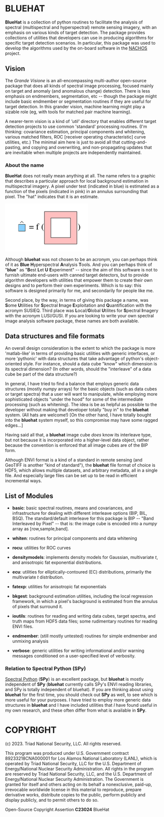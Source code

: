 # BLUEHAT

**BlueHat** is a collection of python routines to facilitate the
analysis of spectral (multispectral and hyperspectral) remote sensing
imagery, with an emphasis on various kinds of target detection.  The
package provides collections of utilities that developers can use in
producing algorithms for specific target detection scenarios. In particular,
this package was used to develop the algorithms used by the 
on-board software in the [NACHOS](https://esto.nasa.gov/invest/nachos/) project.

## Vision

The _Grande Visione_ is an all-encompassing multi-author open-source
package that does all kinds of spectral image processing, focused
mainly on target and anomaly (and anomalous change) detection. There
is less emphasis on endmembers, segmentation, etc -- though the
package might include basic endmember or segmentation routines if they
are useful for target detection. In this grander vision, machine
learning might play a sizable role (eg, with tools for matched pair
machine learning).

A nearer-term vision is a kind of _'util'_ directory that enables
different target detection projects to use common 'standard'
processing routines.  (I'm thinking: covariance estimation, principal
components and whitening, various matched filters, ROC
[receiver operating characteristic] curve utilities, etc.)  The minimal
aim here is just to avoid all that cutting-and-pasting, and copying
and overwriting, and non-propagating updates that are inevitable when
multiple projects are independently maintained.
 
### About the name

**BlueHat** does not really mean anything at all.  The name refers to
a graphic that describes a particular approach for local background
estimation in multispectral imagery. A pixel under test (indicated in
blue) is estimated as a function of the pixels (indicated in pink) in
an annulus surrounding that pixel.  The "hat" indicates that it is an
estimate.

![blue hat pixel is a function of pink annulus pixels](Images/regress-hat-ss.png)

Although **bluehat** was not chosen to be an acronym, you can perhaps
think of it as **Blue** **H**yperspectral **A**nalysis **T**ools.
And you can perhaps think of "**blue**" as "**B**est **L**et **U**
**E**xperiment" -- since the aim of this software is not to furnish
ultimate end-users with canned target detectors, but to provide algorithm
developers with utilities that empower them to create their own
designs and to perform their own experiments.  Which is to say: this
software is designed primarily for me, and secondarily for people
like me.

Second place, by the way, in terms of giving this package a name, 
was **S**ome **U**tilities for **S**pectral
**I**mage **E**xploitation and **Q**uantification with the acronym
SUSIEQ.  Third place was **L**ocal/**G**lobal **U**tilites for
**S**pectral **I**magery with the acronym LUSI/GUSI.  If you are
looking to write your own spectral image analysis software package,
these names are both available.

## Data structures and file formats

An overall design consideration is the extent to which the package is
more 'matlab-like' in terms of providing basic utilities with generic
interfaces, or more 'pythonic' with data structures that take
advantage of python's object-oriented style.  For instance, should a
data cube "know" which dimension is its spectral dimension? (In other
words, should the "interleave" of a data cube be part of the data
structure?)

In general, I have tried to find a balance that employs generic data
structures (mostly _numpy_ arrays) for the basic objects (such as data
cubes or target spectra) that a user will want to manipulate, while
employing more sophisticated objects "under the hood" for some of the
intermediate processing (such as whitening).  The idea is be as
helpful as possible to the developer without making that developer
totally "buy in" to the **bluehat** system.  (All hats are welcome!)
[On the other hand, I have totally bought into the **bluehat** system
myself, so this compromise may have some ragged edges...]

Having said all that, a **bluehat** image cube _does_ know its
interleave type, but not because it is incorporated into a
higher-level data object, rather because the convention is enforced
that all image cubes are of the BIP form.

Although ENVI format is a kind of a standard in remote sensing (and
GeoTIFF is another "kind of standard"), the **bluehat** file format of
choice is HDF5, which allows multiple datasets, and arbitrary
metadata, all in a single file.  And especially large files can be set
up to be read in efficient incremental ways.
 
## List of Modules

* **basic**: basic spectral routines, means and covariances, and
  infrastructure for dealing with different interleave options (BIP,
  BIL, BSQ).  The standard/default interleave for this package is BIP
  -- "Band Interleaved by Pixel" -- that is: the image cube is encoded
  into a _numpy_ array as [row,sample,band].

* **whiten**: routines for principal components and data whitening

* **rocu**: utilities for ROC curves

* **densitymodels**: implements density models for Gaussian,
  multivariate _t_, and anisotropic fat exponential distributions.

* **ecu**: utilities for elliptically-contoured (EC) distributions,
  primarily the multivariate _t_ distribution.

* **fatexp**: utilities for anisotropic fat exponentials

* **bkgest**: background estimation utilities, including the local
  regression framework, in which a pixel's background is estimated
  from the annulus of pixels that surround it.

* **ioutils**: routines for reading and writing data cubes, target
  spectra, and truth maps from HDF5 data files; some rudimentary
  routines for reading ENVI files.

* **endmember**: (still mostly untested) routines for simple endmember
  and unmixing analysis

* **verbose**: generic utilities for writing informational and/or
  warning messages conditioned on a user-specified level of verbosity.

<!---
* ...: In these early stages of development, modules may come and go,
  may be split or combined, or may have their API's extensively
  changed. Sorry about that.
--->

### Relation to Spectral Python (SPy)

[Spectral Python](https://www.spectralpython.net/) (**SPy**) is an
excellent package, but **bluehat** is mostly independent of **SPy**
(**bluehat** currently calls SPy's ENVI reading libraries, and SPy is
totally independent of bluehat).  If you are thinking about using
**bluehat** for the first time, you should check out **SPy** as well,
to see which is more useful for your purposes.  I have tried to employ
more generic data structures in **bluehat** and I have included
utilities that _I_ have found useful in my own research, and these
often differ from what is available in **SPy**.

# COPYRIGHT

(c) 2023. Triad National Security, LLC. All rights reserved.

This program was produced under U.S. Government contract 89233218CNA000001 for Los Alamos National Laboratory (LANL), which is operated by Triad National Security, LLC for the U.S. Department of Energy/National Nuclear Security Administration. All rights in the program are reserved by Triad National Security, LLC, and the U.S. Department of Energy/National Nuclear Security Administration. The Government is granted for itself and others acting on its behalf a nonexclusive, paid-up, irrevocable worldwide license in this material to reproduce, prepare derivative works, distribute copies to the public, perform publicly and display publicly, and to permit others to do so.

Open-Source Copyright Assertion **C23024** BlueHat


